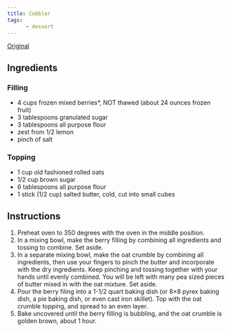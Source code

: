 ```yaml
---
title: Cobbler
tags:
      - dessert
---
```


[Original](https://www.tasteslovely.com/triple-berry-crumble-made-with-frozen-fruit/print/5684/)

## Ingredients

### Filling

* 4 cups frozen mixed berries*, NOT thawed (about 24 ounces frozen fruit)
* 3 tablespoons granulated sugar
* 3 tablespoons all purpose flour
* zest from 1/2 lemon
* pinch of salt

### Topping

* 1 cup old fashioned rolled oats
* 1/2 cup brown sugar
* 6 tablespoons all purpose flour
* 1 stick (1/2 cup) salted butter, cold, cut into small cubes

## Instructions

1. Preheat oven to 350 degrees with the oven in the middle position.
2. In a mixing bowl, make the berry filling by combining all ingredients and tossing to combine. Set aside.
3. In a separate mixing bowl, make the oat crumble by combining all ingredients, then use your fingers to pinch the butter and incorporate with the dry ingredients. Keep pinching and tossing together with your hands until evenly combined. You will be left with many pea sized pieces of butter mixed in with the oat mixture. Set aside.
4. Pour the berry filing into a 1-1/2 quart baking dish (or 8×8 pyrex baking dish, a pie baking dish, or even cast iron skillet). Top with the oat crumble topping, and spread to an even layer.
5. Bake uncovered until the berry filling is bubbling, and the oat crumble is golden brown, about 1 hour.

